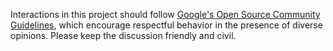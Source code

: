 Interactions in this project should follow [Google's Open Source Community
Guidelines](https://opensource.google/conduct/), which encourage respectful
behavior in the presence of diverse opinions. Please keep the discussion
friendly and civil.
